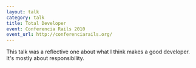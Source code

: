 ```yaml
---
layout: talk
category: talk
title: Total Developer
event: Conferencia Rails 2010
event_url: http://conferenciarails.org/
---
```


This talk was a reflective one about what I think makes a good developer. It's mostly about responsibility.

<script async class="speakerdeck-embed" data-id="4f82cd9e0e58c000220060f0" data-ratio="1.33333333333333" src="//speakerdeck.com/assets/embed.js"></script>

